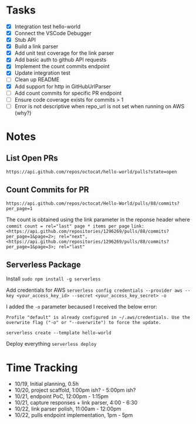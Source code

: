 
# Tasks
- [x] Integration test hello-world
- [x] Connect the VSCode Debugger
- [x] Stub API
- [x] Build a link parser
- [x] Add unit test coverage for the link parser
- [x] Add basic auth to github API requests
- [x] Implement the count commits endpoint
- [x] Update integration test
- [ ] Clean up README
- [x] Add support for http in GitHubUrlParser
- [ ] Add count commits for specific PR endpoint
- [ ] Ensure code coverage exists for commits > 1
- [ ] Error is not descriptive when repo_url is not set when running on AWS (why?)

# Notes

## List Open PRs
`https://api.github.com/repos/octocat/hello-world/pulls?state=open`

## Count Commits for PR
`https://api.github.com/repos/octocat/Hello-World/pulls/88/commits?per_page=1`

The count is obtained using the link parameter in the reponse header where `commit count = rel="last" page * items per page`
```link: <https://api.github.com/repositories/1296269/pulls/88/commits?per_page=1&page=2>; rel="next", <https://api.github.com/repositories/1296269/pulls/88/commits?per_page=1&page=3>; rel="last"```

## Serverless Package

Install
`sudo npm install -g serverless`

Add credentials for AWS
`serverless config credentials --provider aws --key <your_access_key_id> --secret <your_access_key_secret> -o`

I added the `-o` parameter becaused I received the below error:

```
Profile "default" is already configured in ~/.aws/credentials. Use the overwrite flag ("-o" or "--overwrite") to force the update.
```

`serverless create --template hello-world`

Deploy everything
`serverless deploy`

# Time Tracking
- 10/19, Initial planning, 0.5h
- 10/20, project scaffold, 1:00pm ish? - 5:00pm ish?
- 10/21, endpoint PoC, 12:00pm - 1:15pm
- 10/21, capture responses + link parser, 4:00 - 6:30
- 10/22, link parser polish, 11:00am - 12:00pm
- 10/22, pulls endpoint implementation, 1pm - 5pm